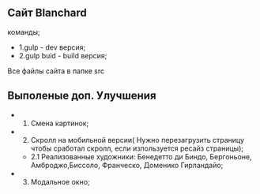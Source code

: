 ## Сайт Blanchard

команды; 
- 1.gulp - dev версия;
- 2.gulp buid - build версия;

Все файлы сайта в папке src

## Выполеные доп. Улучшения

- 1. Смена картинок;
- 2. Скролл на мобильной версии( Нужно перезагрузить страницу чтобы сработал скролл, если изпользуется ресайз страницы);
    - 2.1 Реализованные художники: Бенедетто ди Биндо, Бергоньоне, Амброджо,Биссоло, Франческо, Доменико Гирландайо;
- 3. Модальное окно;
